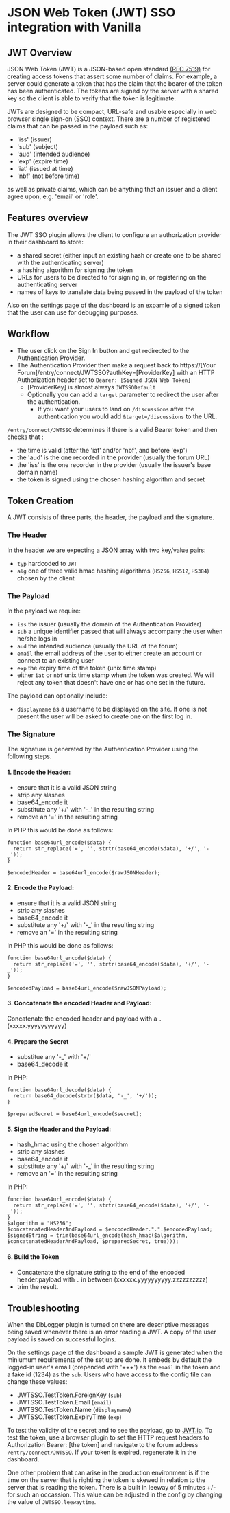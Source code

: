 # JSON Web Token (JWT) SSO integration with Vanilla

## JWT Overview

JSON Web Token (JWT) is a JSON-based open standard [(RFC 7519)]('https://tools.ietf.org/html/rfc7519') for creating access tokens that assert some number of claims. For example, a server could generate a token that has the claim that the bearer of the token has been authenticated. The tokens are signed by the server with a shared key so the client is able to verify that the token is legitimate. 

JWTs are designed to be compact, URL-safe and usable especially in web browser single sign-on (SSO) context. There are a number of registered claims that can be passed in the payload such as:

 - 'iss' (issuer)
 - 'sub' (subject)
 - 'aud' (intended audience)
 - 'exp' (expire time)
 - 'iat' (issued at time)
 - 'nbf' (not before time)

 
as well as private claims, which can be anything that an issuer and a client agree upon, e.g. 'email' or 'role'.

## Features overview

The JWT SSO plugin allows the client to configure an authorization provider in their dashboard to store:

 - a shared secret (either input an existing hash or create one to be shared with the authenticating server)
 - a hashing algorithm for signing the token
 - URLs for users to be directed to for signing in, or registering on the authenticating server
 - names of keys to translate data being passed in the payload of the token

Also on the settings page of the dashboard is an expamle of a signed token that the user can use for debugging purposes.

## Workflow

- The user click on the Sign In button and get redirected to the Authentication Provider.
- The Authentication Provider then make a request back to https://[Your Forum]/entry/connect/JWTSSO?authKey=[ProviderKey] with an HTTP Authorization header set to `Bearer: [Signed JSON Web Token]`
  - [ProviderKey] is almost always `JWTSSODefault`
  - Optionally you can add a `target` parameter to redirect the user after the authentication.
    - If you want your users to land on `/discussions` after the authentication you would add `&target=/discussions` to the URL.

`/entry/connect/JWTSSO` determines if there is a valid Bearer token and then checks that :

 - the time is valid (after the 'iat' and/or 'nbf', and before 'exp')
 - the 'aud' is the one recorded in the provider (usually the forum URL)
 - the 'iss' is the one recorder in the provider (usually the issuer's base domain name)
 - the token is signed using the chosen hashing algorithm and secret
 

## Token Creation

A JWT consists of three parts, the header, the payload and the signature.

### The Header

In the header we are expecting a JSON array with two key/value pairs: 

 - `typ` hardcoded to `JWT`
 - `alg` one of three valid hmac hashing algorithms (`HS256`, `HS512`, `HS384`) chosen by the client

### The Payload

In the payload we require: 

 - `iss` the issuer (usually the domain of the Authentication Provider)
 - `sub` a unique identifier passed that will always accompany the user when he/she logs in
 - `aud` the intended audience (usually the URL of the forum)
 - `email` the email address of the user to either create an account or connect to an existing user
 - `exp` the expiry time of the token (unix time stamp)
 - either `iat` or `nbf` unix time stamp when the token was created. We will reject any token that doesn't have one or has one set in the future.
 

The payload can optionally include:
 
 - `displayname` as a username to be displayed on the site. If one is not present the user will be asked to create one on the first log in.
 

### The Signature
The signature is generated by the Authentication Provider using the following steps.

#### 1. Encode the Header:

 - ensure that it is a valid JSON string
 - strip any slashes
 - base64_encode it
 - substitute any '+/' with '-_' in the resulting string
 - remove an '=' in the resulting string
  
In PHP this would be done as follows: 

```
function base64url_encode($data) {
  return str_replace('=', '', strtr(base64_encode($data), '+/', '-_'));
}

$encodedHeader = base64url_encode($rawJSONHeader);

```  
#### 2. Encode the Payload:

 - ensure that it is a valid JSON string
 - strip any slashes
 - base64_encode it
 - substitute any '+/' with '-_' in the resulting string
 - remove an '=' in the resulting string

In PHP this would be done as follows: 

```
function base64url_encode($data) {
  return str_replace('=', '', strtr(base64_encode($data), '+/', '-_'));
}

$encodedPayload = base64url_encode($rawJSONPayload);

```
#### 3. Concatenate the encoded Header and Payload:
Concatenate the encoded header and payload with a `.` (xxxxx.yyyyyyyyyyy)

#### 4. Prepare the Secret
 
 - substitue any '-_' with '+/'
 - base64_decode it

In PHP: 

```
function base64url_decode($data) {
  return base64_decode(strtr($data, '-_', '+/'));
}

$preparedSecret = base64url_encode($secret);
```
    
    
#### 5. Sign the Header and the Payload:

 - hash_hmac using the chosen algorithm
 - strip any slashes
 - base64_encode it
 - substitute any '+/' with '-_' in the resulting string
 - remove an '=' in the resulting string
 
In PHP: 

```
function base64url_encode($data) {
  return str_replace('=', '', strtr(base64_encode($data), '+/', '-_'));
}
$algorithm = "HS256";
$concatenatedHeaderAndPayload = $encodedHeader.".".$encodedPayload;
$signedString = trim(base64url_encode(hash_hmac($algorithm, $concatenatedHeaderAndPayload, $preparedSecret, true)));
```

#### 6. Build the Token

 - Concatenate the signature string to the end of the encoded header.payload with `.` in between (xxxxxx.yyyyyyyyyy.zzzzzzzzzz)
 - trim the result.
 

## Troubleshooting

When the DbLogger plugin is turned on there are descriptive messages being saved whenever there is an error reading a JWT. A copy of the user payload is saved on successful logins.

On the settings page of the dashboard a sample JWT is generated when the miniumum requirements of the set up are done. It embeds by default the logged-in user's email (prepended with '+++') as the `email` in the token and a fake id (1234) as the `sub`. Users who have access to the config file can change these values:
 
 - JWTSSO.TestToken.ForeignKey (`sub`)
 - JWTSSO.TestToken.Email (`email`)
 - JWTSSO.TestToken.Name (`displayname`)
 - JWTSSO.TestToken.ExpiryTime (`exp`)
 
 To test the validity of the secret and to see the payload, go to [JWT.io]('https://jwt.io'). To test the token, use a browser plugin to set the HTTP request headers to Authorization Bearer: [the token] and navigate to the forum address `/entry/connect/JWTSSO`. If your token is expired, regenerate it in the dashboard.
 
 One other problem that can arise in the production environment is if the time on the server that is righting the token is skewed in relation to the server that is reading the token. There is a built in leeway of 5 minutes +/- for such an occassion. This value can be adjusted in the config by changing the value of `JWTSSO.leewaytime`.
